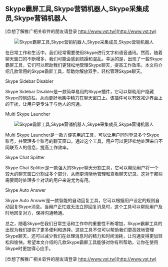 ## **Skype霸屏工具,Skype营销机器人,Skype采集成员,Skype营销机器人**

[😍想了解推广相关软件的朋友请登录 http://www.vst.tw](http://www.vst.tw)

 <center><img src="https://vst.tw/MP4/tuiguang/png/6.png" alt="Skype霸屏工具,Skype营销机器人,Skype采集成员,Skype营销机器人"></center>

在日常工作和生活中，我们经常需要使用Skype进行文字和语音通讯。然而，随着聊天窗口的不断增多，我们可能会感到烦躁和混乱。幸运的是，出现了一些Skype霸屏工具，它们可以帮助我们更轻松地管理Skype聊天，提高工作效率。本文将介绍几款常用的Skype霸屏工具，帮助你解放双手，轻松管理Skype聊天。

Skype Sidebar Disabler

Skype Sidebar Disabler是一款简单易用的Skype插件，它可以帮助用户隐藏Skype的侧边栏，从而更好地集中精力在聊天窗口上。该插件可以有效减少界面上的干扰，让用户更专注于与他人的沟通。

Multi Skype Launcher

 <center><img src="https://vst.tw/MP4/tuiguang/png/2.png" alt="Skype霸屏工具,Skype营销机器人,Skype采集成员,Skype营销机器人"></center>

Multi Skype Launcher是一款方便实用的工具，可以让用户同时登录多个Skype账号，并管理多个账号的聊天窗口。通过这个工具，用户可以更轻松地处理来自不同联系人的信息，提高工作效率。

Skype Chat Splitter

Skype Chat Splitter是一款强大的Skype聊天分割工具，它可以帮助用户将一个较大的聊天窗口分割成多个部分，从而更清晰地管理和查看聊天记录。这对于那些需要同时处理多个对话的用户来说尤为有用。

Skype Auto Answer

Skype Auto Answer是一款智能的自动回复工具，它可以根据用户设定的规则自动回复Skype消息。当用户正忙或无法立即回复消息时，这个工具可以帮助用户及时地回复对方，保持沟通畅通。

总之，随着Skype在我们日常生活和工作中的重要性不断增加，Skype霸屏工具的出现为我们提供了更多便利和选择。这些工具不仅可以帮助我们更高效地管理Skype聊天，还可以减少我们在处理消息时的精力和时间消耗，让沟通变得更加轻松和愉快。希望本文介绍的几款Skype霸屏工具能够对你有所帮助，让你在使用Skype时更加得心应手。

[😍想了解推广相关软件的朋友请登录 http://www.vst.tw](http://www.vst.tw)



